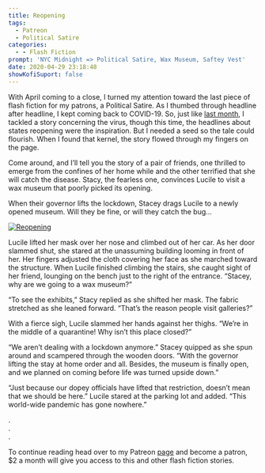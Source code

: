 ```yaml
---
title: Reopening
tags:
  - Patreon
  - Political Satire
categories:
  - - Flash Fiction
prompt: 'NYC Midnight => Political Satire, Wax Museum, Saftey Vest'
date: 2020-04-29 23:18:48
showKofiSuport: false
---
```


With April coming to a close, I turned my attention toward the last piece of flash fiction for my patrons, a Political Satire. As I thumbed through headline after headline, I kept coming back to COVID-19. So, just like [last month](/archives/2020/03/25/lockdown), I tackled a story concerning the virus, though this time, the headlines about states reopening were the inspiration. But I needed a seed so the tale could flourish. When I found that kernel, the story flowed through my fingers on the page.<!-- more -->

Come around, and I’ll tell you the story of a pair of friends, one thrilled to emerge from the confines of her home while and the other terrified that she will catch the disease. Stacy, the fearless one, convinces Lucile to visit a wax museum that poorly picked its opening.

When their governor lifts the lockdown, Stacey drags Lucile to a newly opened museum. Will they be fine, or will they catch the bug…

<div class="center">

[![Reopening](/images/patreon-flash-fiction/2020/reopening.png "Reopening")](https://www.patreon.com/posts/36481135)

</div>

Lucile lifted her mask over her nose and climbed out of her car. As her door slammed shut, she stared at the unassuming building looming in front of her. Her fingers adjusted the cloth covering her face as she marched toward the structure. When Lucile finished climbing the stairs, she caught sight of her friend, lounging on the bench just to the right of the entrance. “Stacey, why are we going to a wax museum?”

“To see the exhibits,” Stacy replied as she shifted her mask. The fabric stretched as she leaned forward. “That’s the reason people visit galleries?”

With a fierce sigh, Lucile slammed her hands against her thighs. “We’re in the middle of a quarantine! Why isn’t this place closed?”

“We aren’t dealing with a lockdown anymore.” Stacey quipped as she spun around and scampered through the wooden doors. “With the governor lifting the stay at home order and all. Besides, the museum is finally open, and we planned on coming before life was turned upside down.”

“Just because our dopey officials have lifted that restriction, doesn’t mean that we should be here.” Lucile stared at the parking lot and added. “This world-wide pandemic has gone nowhere.”

<div class="center story-ellipses">

.</br>
.</br>
.</br>

</div>

<div>

To continue reading head over to my Patreon [page](https://www.patreon.com/posts/36481135) and become a patron, $2 a month will give you access to this and other flash fiction stories.

</div>